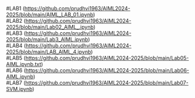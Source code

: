 #LAB1 (https://github.com/prudhvi1963/AIML2024-2025/blob/main/AIML_LAB_01.ipynb)   
#LAB2 (https://github.com/prudhvi1963/AIML2024-2025/blob/main/Lab02_AIML_.ipynb)  
#LAB3 (https://github.com/prudhvi1963/AIML2024-2025/blob/main/Lab3_AIML.ipynb)     
#LAB4 (https://github.com/prudhvi1963/AIML2024-2025/blob/main/LAB_AIML_4.ipynb)   
#LAB5 (https://github.com/prudhvi1963/AIML2024-2025/blob/main/Lab05-AIML.ipynb.txt)    
#LAB6 (https://github.com/prudhvi1963/AIML2024-2025/blob/main/Lab06-AIML.ipynb)   
#LAB7 (https://github.com/prudhvi1963/AIML2024-2025/blob/main/Lab07-SVM.ipynb)   









